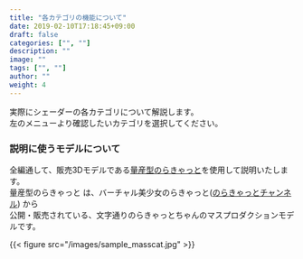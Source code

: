 ```yaml
---
title: "各カテゴリの機能について"
date: 2019-02-10T17:18:45+09:00
draft: false
categories: ["", ""]
description: ""
image: ""
tags: ["", ""]
author: ""
weight: 4
---
```

実際にシェーダーの各カテゴリについて解説します。  
左のメニューより確認したいカテゴリを選択してください。

### 説明に使うモデルについて

全編通して、販売3Dモデルである[量産型のらきゃっと](https://booth.pm/ja/items/1216498)を使用して説明いたします。  
量産型のらきゃっと は、バーチャル美少女のらきゃっと([のらきゃっとチャンネル](https://www.youtube.com/channel/UC3iwL9Yz8LcKkJsnLPevOTQ)) から  
公開・販売されている、文字通りのらきゃっとちゃんのマスプロダクションモデルです。

{{< figure src="/images/sample_masscat.jpg" >}}